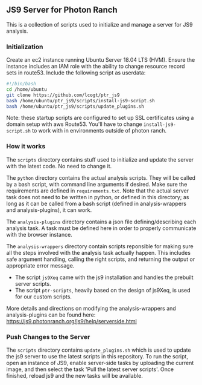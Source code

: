
## JS9 Server for Photon Ranch

This is a collection of scripts used to initialize and manage a server for JS9 analysis.

### Initialization

Create an ec2 instance running Ubuntu Server 18.04 LTS (HVM). Ensure the instance includes an IAM role with the ability to change resource record sets in route53. Include the following script as userdata:

```bash
#!/bin/bash
cd /home/ubuntu
git clone https://github.com/lcogt/ptr_js9
bash /home/ubuntu/ptr_js9/scripts/install-js9-script.sh
bash /home/ubuntu/ptr_js9/scripts/update_plugins.sh
```

Note: these startup scripts are configured to set up SSL certificates using a domain setup with aws Route53. You'll have to change `install-js9-script.sh` to work with in environments outside of photon ranch.

### How it works

The `scripts` directory contains stuff used to initialize and update the server with the latest code. No need to change it. 

The `python` directory contains the actual analysis scripts. They will be called by a bash script, with command line arguments if desired. Make sure the requirements are defined in `requirements.txt`. Note that the actual server task does not need to be written in python, or defined in this directory; as long as it can be called from a bash script (defined in analysis-wrappers and analysis-plugins), it can work.

The `analysis-plugins` directory contains a json file defining/describing each analysis task. A task must be defined here in order to properly communicate with the browser instance. 

The `analysis-wrappers` directory contain scripts reponsible for making sure all the steps involved with the analysis task actually happen. This includes safe argument handling, calling the right scripts, and returning the output or appropriate error message.

- The script `js9Xeq` came with the js9 installation and handles the prebuilt server scripts.
- The script `ptr-scripts`, heavily based on the design of js9Xeq, is used for our custom scripts.

More details and directions on modifying the analysis-wrappers and analysis-plugins can be found here: https://js9.photonranch.org/js9/help/serverside.html

### Push Changes to the Server

The `scripts` directory contains `update_plugins.sh` which is used to update the js9 server to use the latest scripts in this repository. To run the script, open an instance of JS9, enable server-side tasks by uploading the current image, and then select the task 'Pull the latest server scripts'. Once finished, reload js9 and the new tasks will be available.